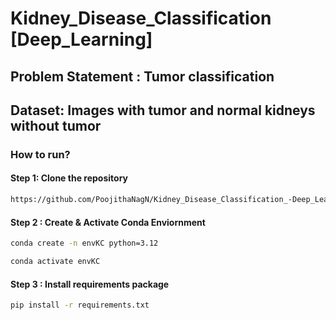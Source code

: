 # Kidney_Disease_Classification [Deep_Learning]


## Problem Statement : Tumor classification 

## Dataset: Images with tumor and normal kidneys without tumor

### How to run?
#### Step 1: Clone the repository 
```bash
https://github.com/PoojithaNagN/Kidney_Disease_Classification_-Deep_Learning-
```

#### Step 2 : Create & Activate Conda Enviornment 

```bash
conda create -n envKC python=3.12
```

```bash 
conda activate envKC  
```

#### Step 3 : Install requirements package
```bash 
pip install -r requirements.txt  
```